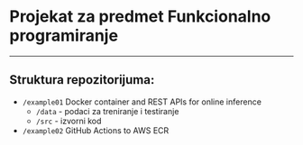 # Projekat za predmet Funkcionalno programiranje

---
## Struktura repozitorijuma:
- `/example01` 	Docker container and REST APIs for online inference  
    * `/data`  - podaci za treniranje i testiranje
    * `/src`   - izvorni kod 
- `/example02`  GitHub Actions to AWS ECR

